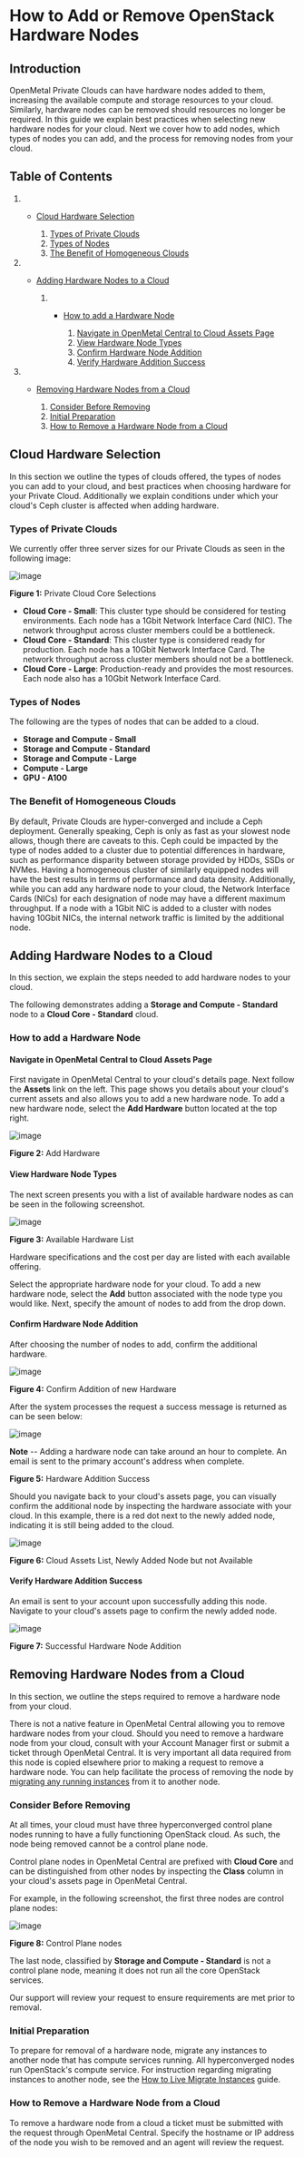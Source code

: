 # How to Add or Remove OpenStack Hardware Nodes

## Introduction

OpenMetal Private Clouds can have hardware nodes added to them,
increasing the available compute and storage resources to your cloud.
Similarly, hardware nodes can be removed should resources no longer be
required. In this guide we explain best practices when selecting new
hardware nodes for your cloud. Next we cover how to add nodes, which
types of nodes you can add, and the process for removing nodes from your
cloud.

## Table of Contents

1.    - [Cloud Hardware
        Selection](operators_manual/day-3/add-remove-hardware-nodes.rst#cloud-hardware-selection)
        
        1.  [Types of Private
            Clouds](operators_manual/day-3/add-remove-hardware-nodes.rst#types-of-private-clouds)
        2.  [Types of
            Nodes](operators_manual/day-3/add-remove-hardware-nodes.rst#types-of-nodes)
        3.  [The Benefit of Homogeneous
            Clouds](operators_manual/day-3/add-remove-hardware-nodes.rst#the-benefit-of-homogeneous-clouds)

2.    - [Adding Hardware Nodes to a
        Cloud](operators_manual/day-3/add-remove-hardware-nodes.rst#adding-hardware-nodes-to-a-cloud)
        
        1.    - [How to add a Hardware
                Node](operators_manual/day-3/add-remove-hardware-nodes.rst#how-to-add-a-hardware-node)
                
                1.  [Navigate in OpenMetal Central to Cloud Assets
                    Page](operators_manual/day-3/add-remove-hardware-nodes.rst#navigate-in-openmetal-central-to-cloud-assets-page)
                2.  [View Hardware Node
                    Types](operators_manual/day-3/add-remove-hardware-nodes.rst#view-hardware-node-types)
                3.  [Confirm Hardware Node
                    Addition](operators_manual/day-3/add-remove-hardware-nodes.rst#confirm-hardware-node-addition)
                4.  [Verify Hardware Addition
                    Success](operators_manual/day-3/add-remove-hardware-nodes.rst#verify-hardware-addition-success)

3.    - [Removing Hardware Nodes from a
        Cloud](operators_manual/day-3/add-remove-hardware-nodes.rst#removing-hardware-nodes-from-a-cloud)
        
        1.  [Consider Before
            Removing](operators_manual/day-3/add-remove-hardware-nodes.rst#consider-before-removing)
        2.  [Initial
            Preparation](operators_manual/day-3/add-remove-hardware-nodes.rst#initial-preparation)
        3.  [How to Remove a Hardware Node from a
            Cloud](operators_manual/day-3/add-remove-hardware-nodes.rst#how-to-remove-a-hardware-node-from-a-cloud)

## Cloud Hardware Selection

In this section we outline the types of clouds offered, the types of
nodes you can add to your cloud, and best practices when choosing
hardware for your Private Cloud. Additionally we explain conditions
under which your cloud's Ceph cluster is affected when adding hardware.

### Types of Private Clouds

We currently offer three server sizes for our Private Clouds as seen in
the following image:

![image](images/private-cloud-core-types.png)

**Figure 1:** Private Cloud Core Selections

  - **Cloud Core - Small**: This cluster type should be considered for
    testing environments. Each node has a 1Gbit Network Interface Card
    (NIC). The network throughput across cluster members could be a
    bottleneck.
  - **Cloud Core - Standard**: This cluster type is considered ready for
    production. Each node has a 10Gbit Network Interface Card. The
    network throughput across cluster members should not be a
    bottleneck.
  - **Cloud Core - Large**: Production-ready and provides the most
    resources. Each node also has a 10Gbit Network Interface Card.

### Types of Nodes

The following are the types of nodes that can be added to a cloud.

  - **Storage and Compute - Small**
  - **Storage and Compute - Standard**
  - **Storage and Compute - Large**
  - **Compute - Large**
  - **GPU - A100**

### The Benefit of Homogeneous Clouds

By default, Private Clouds are hyper-converged and include a Ceph
deployment. Generally speaking, Ceph is only as fast as your slowest
node allows, though there are caveats to this. Ceph could be impacted by
the type of nodes added to a cluster due to potential differences in
hardware, such as performance disparity between storage provided by
HDDs, SSDs or NVMes. Having a homogeneous cluster of similarly equipped
nodes will have the best results in terms of performance and data
density. Additionally, while you can add any hardware node to your
cloud, the Network Interface Cards (NICs) for each designation of node
may have a different maximum throughput. If a node with a 1Gbit NIC is
added to a cluster with nodes having 10Gbit NICs, the internal network
traffic is limited by the additional node.

## Adding Hardware Nodes to a Cloud

In this section, we explain the steps needed to add hardware nodes to
your cloud.

The following demonstrates adding a **Storage and Compute - Standard**
node to a **Cloud Core - Standard** cloud.

### How to add a Hardware Node

#### Navigate in OpenMetal Central to Cloud Assets Page

First navigate in OpenMetal Central to your cloud's details page. Next
follow the **Assets** link on the left. This page shows you details
about your cloud's current assets and also allows you to add a new
hardware node. To add a new hardware node, select the **Add Hardware**
button located at the top right.

![image](images/cloud-assets-page.png)

**Figure 2:** Add Hardware

#### View Hardware Node Types

The next screen presents you with a list of available hardware nodes as
can be seen in the following screenshot.

![image](images/add-hardware-offerings.png)

**Figure 3:** Available Hardware List

Hardware specifications and the cost per day are listed with each
available offering.

Select the appropriate hardware node for your cloud. To add a new
hardware node, select the **Add** button associated with the node type
you would like. Next, specify the amount of nodes to add from the drop
down.

#### Confirm Hardware Node Addition

After choosing the number of nodes to add, confirm the additional
hardware.

![image](images/confirm-node-addition.png)

**Figure 4:** Confirm Addition of new Hardware

After the system processes the request a success message is returned as
can be seen below:

![image](images/hardware-addition-success.png)

**Note** -- Adding a hardware node can take around an hour to complete.
An email is sent to the primary account's address when complete.

**Figure 5:** Hardware Addition Success

Should you navigate back to your cloud's assets page, you can visually
confirm the additional node by inspecting the hardware associate with
your cloud. In this example, there is a red dot next to the newly added
node, indicating it is still being added to the cloud.

![image](images/post-addition-node-not-yet-ready.png)

**Figure 6:** Cloud Assets List, Newly Added Node but not Available

#### Verify Hardware Addition Success

An email is sent to your account upon successfully adding this node.
Navigate to your cloud's assets page to confirm the newly added node.

![image](images/post-addition-success.png)

**Figure 7:** Successful Hardware Node Addition

## Removing Hardware Nodes from a Cloud

In this section, we outline the steps required to remove a hardware node
from your cloud.

There is not a native feature in OpenMetal Central allowing you to
remove hardware nodes from your cloud. Should you need to remove a
hardware node from your cloud, consult with your Account Manager first
or submit a ticket through OpenMetal Central. It is very important all
data required from this node is copied elsewhere prior to making a
request to remove a hardware node. You can help facilitate the process
of removing the node by [migrating any running
instances](operators_manual/day-2/live-migrate-instances.rst) from it to
another node.

### Consider Before Removing

At all times, your cloud must have three hyperconverged control plane
nodes running to have a fully functioning OpenStack cloud. As such, the
node being removed cannot be a control plane node.

Control plane nodes in OpenMetal Central are prefixed with **Cloud
Core** and can be distinguished from other nodes by inspecting the
**Class** column in your cloud's assets page in OpenMetal Central.

For example, in the following screenshot, the first three nodes are
control plane nodes:

![image](images/control-plane-nodes-listed.png)

**Figure 8:** Control Plane nodes

The last node, classified by **Storage and Compute - Standard** is not a
control plane node, meaning it does not run all the core OpenStack
services.

Our support will review your request to ensure requirements are met
prior to removal.

### Initial Preparation

To prepare for removal of a hardware node, migrate any instances to
another node that has compute services running. All hyperconverged nodes
run OpenStack's compute service. For instruction regarding migrating
instances to another node, see the [How to Live Migrate
Instances](operators_manual/day-2/live-migrate-instances.rst) guide.

### How to Remove a Hardware Node from a Cloud

To remove a hardware node from a cloud a ticket must be submitted with
the request through OpenMetal Central. Specify the hostname or IP
address of the node you wish to be removed and an agent will review the
request.
